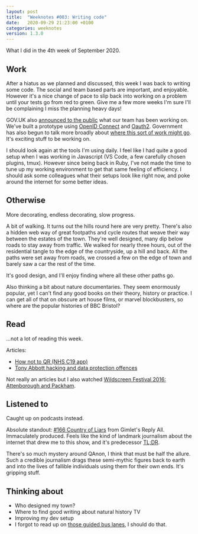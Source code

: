 ```yaml
---
layout: post
title:  "Weeknotes #003: Writing code"
date:   2020-09-29 21:23:00 +0100
categories: weeknotes
version: 1.3.0
---
```


What I did in the 4th week of September 2020.

## Work

After a hiatus as we planned and discussed, this week I was back to writing some code. The social and team based parts are important, and enjoyable. However it's a nice change of pace to slip back into working on a problem until your tests go from red to green. Give me a few more weeks I'm sure I'll be complaining I miss the planning heavy days!

GOV.UK also [announced to the public][jen-announces-accounts] what our team has been working on. We've built a prototype using [OpenID Connect][oidc] and [Oauth2][oauth2]. Government has also begun to talk more broadly about [where this sort of work might go][cabinet-office-press-release]. It's exciting stuff to be working on.

I should look again at the tools I'm using daily. I feel like I had quite a good setup when I was working in Javascript (VS Code, a few carefully chosen plugins, tmux). However since being back in Ruby, I've not made the time to tune up my working environment to get that same feeling of efficiency. I should ask some colleagues what their setups look like right now, and poke around the internet for some better ideas.

## Otherwise

More decorating, endless decorating, slow progress.

A bit of walking. It turns out the hills round here are very pretty. There's also a hidden web way of great footpaths and cycle routes that weave their way between the estates of the town. They're well designed, many dip below roads to stay away from traffic. We walked for nearly three hours, out of the residential tangle to the edge of the countryside, up a hill and back. All the paths were set away from roads, we crossed a few on the edge of town and barely saw a car the rest of the time.

It's good design, and I'll enjoy finding where all these other paths go.

Also thinking a bit about nature documentaries. They seem enormously popular, yet I can't find any good books on their theory, history or practice. I can get all of that on obscure art house films, or marvel blockbusters, so where are the popular histories of BBC Bristol?

## Read

...not a lot of reading this week.

Articles:

- [How not to QR (NHS C19 app)][how-not-to-qr]
- [Tony Abbott hacking and data protection offences][dont-try-this-at-home]

Not really an articles but I also watched [Wildscreen Festival 2016: Attenborough and Packham][wildscreen-2016].

## Listened to

Caught up on podcasts instead.

Absolute standout: [#166 Country of Liars][country-of-liars] from Gimlet's Reply All. Immaculately produced. Feels like the kind of landmark journalism about the internet that drew me to this show, and it's predecessor [TL;DR][tldr].

There's so much mystery around QAnon, I think that must be half the allure. Such a credible journalism drags these semi-mythic figures back to earth and into the lives of fallible individuals using them for their own ends. It's gripping stuff.

## Thinking about

- Who designed my town?
- Where to find good writing about natural history TV
- Improving my dev setup
- I forgot to read up on [those guided bus lanes][week-001-thinking-about], I should do that.

[jen-announces-accounts]: https://gds.blog.gov.uk/2020/09/22/introducing-gov-uk-accounts/
[oidc]: https://openid.net/connect/
[oauth2]: https://oauth.net/2/
[cabinet-office-press-release]: https://www.gov.uk/government/news/new-trial-to-offer-streamlined-use-of-govuk
[country-of-liars]: https://gimletmedia.com/shows/reply-all/llhe5nm
[tldr]: http://feeds.wnyc.org/otm_tldr
[how-not-to-qr]: https://www.revk.uk/2020/09/how-not-to-qr-nhs-c19-app.html
[dont-try-this-at-home]: https://web.archive.org/web/20200921091643/https://informationrightsandwrongs.com/2020/09/18/tony-abbott-hacking-and-data-protection-offences/
[week-001-thinking-about]: https://huwdiprose.co.uk/weeknotes/2020/09/11/weeknotes-001/#thinking-about
[wildscreen-2016]: https://www.youtube.com/watch?v=sh813UH6Xs4

